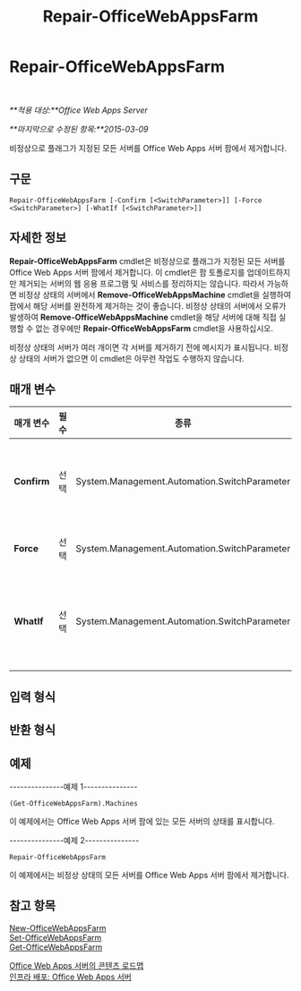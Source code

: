 ﻿---
title: Repair-OfficeWebAppsFarm
TOCTitle: Repair-OfficeWebAppsFarm
ms:assetid: 083d8e25-ce82-4884-9bbc-06375185011c
ms:mtpsurl: https://technet.microsoft.com/ko-kr/library/JJ219433(v=office.15)
ms:contentKeyID: 49643360
ms.date: 12/22/2017
mtps_version: v=office.15
ms.translationtype: HT
---

# Repair-OfficeWebAppsFarm

 

_**적용 대상:**Office Web Apps Server_

_**마지막으로 수정된 항목:**2015-03-09_

비정상으로 플래그가 지정된 모든 서버를 Office Web Apps 서버 팜에서 제거합니다.

## 구문

    Repair-OfficeWebAppsFarm [-Confirm [<SwitchParameter>]] [-Force <SwitchParameter>] [-WhatIf [<SwitchParameter>]]

## 자세한 정보

**Repair-OfficeWebAppsFarm** cmdlet은 비정상으로 플래그가 지정된 모든 서버를 Office Web Apps 서버 팜에서 제거합니다. 이 cmdlet은 팜 토폴로지를 업데이트하지만 제거되는 서버의 웹 응용 프로그램 및 서비스를 정리하지는 않습니다. 따라서 가능하면 비정상 상태의 서버에서 **Remove-OfficeWebAppsMachine** cmdlet을 실행하여 팜에서 해당 서버를 완전하게 제거하는 것이 좋습니다. 비정상 상태의 서버에서 오류가 발생하여 **Remove-OfficeWebAppsMachine** cmdlet을 해당 서버에 대해 직접 실행할 수 없는 경우에만 **Repair-OfficeWebAppsFarm** cmdlet을 사용하십시오.

비정상 상태의 서버가 여러 개이면 각 서버를 제거하기 전에 메시지가 표시됩니다. 비정상 상태의 서버가 없으면 이 cmdlet은 아무런 작업도 수행하지 않습니다.

## 매개 변수


<table>
<colgroup>
<col style="width: 25%" />
<col style="width: 25%" />
<col style="width: 25%" />
<col style="width: 25%" />
</colgroup>
<thead>
<tr class="header">
<th>매개 변수</th>
<th>필수</th>
<th>종류</th>
<th>설명</th>
</tr>
</thead>
<tbody>
<tr class="odd">
<td><p><strong>Confirm</strong></p></td>
<td><p>선택</p></td>
<td><p>System.Management.Automation.SwitchParameter</p></td>
<td><p>명령을 실행하기 전에 사용자에게 확인 메시지를 표시합니다. 자세한 내용을 확인하려면 다음 명령을 입력하세요. <strong>get-help about_commonparameters</strong></p></td>
</tr>
<tr class="even">
<td><p><strong>Force</strong></p></td>
<td><p>선택</p></td>
<td><p>System.Management.Automation.SwitchParameter</p></td>
<td><p>사용자 프롬프트에 대한 모든 대답이 예라고 가정합니다.</p></td>
</tr>
<tr class="odd">
<td><p><strong>WhatIf</strong></p></td>
<td><p>선택</p></td>
<td><p>System.Management.Automation.SwitchParameter</p></td>
<td><p>명령을 실행하는 대신에 명령의 효과를 설명하는 메시지를 표시합니다. 자세한 내용을 확인하려면 다음 명령을 입력하세요. <strong>get-help about_commonparameters</strong></p></td>
</tr>
</tbody>
</table>


## 입력 형식

## 반환 형식

## 예제

\---------------예제 1---------------

    (Get-OfficeWebAppsFarm).Machines

이 예제에서는 Office Web Apps 서버 팜에 있는 모든 서버의 상태를 표시합니다.

\---------------예제 2---------------

    Repair-OfficeWebAppsFarm

이 예제에서는 비정상 상태의 모든 서버를 Office Web Apps 서버 팜에서 제거합니다.

## 참고 항목


[New-OfficeWebAppsFarm](new-officewebappsfarm.md)  
[Set-OfficeWebAppsFarm](set-officewebappsfarm.md)  
[Get-OfficeWebAppsFarm](get-officewebappsfarm.md)  


[Office Web Apps 서버의 콘텐츠 로드맵](content-roadmap-for-office-web-apps-server.md)  
[인프라 배포: Office Web Apps 서버](deploy-the-infrastructure-office-web-apps-server.md)  
  

[](deploy-the-infrastructure-office-web-apps-server.md)


